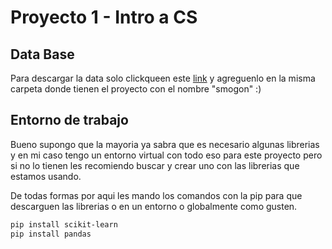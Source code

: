 # Proyecto 1 - Intro a CS

## Data Base

Para descargar la data solo clickqueen este [link](https://docs.google.com/spreadsheets/d/1zKP3-Oub-6W0yHItJPZpci14ooo3REq4fAaOXu_an0s/export?format=csv&id=1zKP3-Oub-6W0yHItJPZpci14ooo3REq4fAaOXu_an0s) y agreguenlo en la misma carpeta donde tienen el proyecto con el nombre "smogon" :)

## Entorno de trabajo

Bueno supongo que la mayoria ya sabra que es necesario algunas librerias y en mi caso tengo un entorno virtual con todo eso para este proyecto pero si no lo tienen les recomiendo buscar y crear uno con las librerias que estamos usando.

De todas formas por aqui les mando los comandos con la pip para que descarguen las librerias o en un entorno o globalmente como gusten.
```bash
pip install scikit-learn
pip install pandas
```
